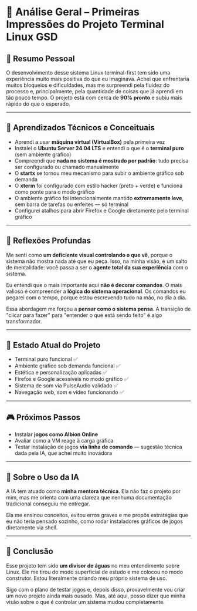 # 🧠 Análise Geral – Primeiras Impressões do Projeto Terminal Linux GSD

## 🎯 Resumo Pessoal

O desenvolvimento desse sistema Linux terminal-first tem sido uma experiência muito mais positiva do que eu imaginava. Achei que enfrentaria muitos bloqueios e dificuldades, mas me surpreendi pela fluidez do processo e, principalmente, pela quantidade de coisas que já aprendi em tão pouco tempo. O projeto está com cerca de **90% pronto** e subiu mais rápido do que o esperado.

---

## 🚀 Aprendizados Técnicos e Conceituais

* Aprendi a usar **máquina virtual (VirtualBox)** pela primeira vez
* Instalei o **Ubuntu Server 24.04 LTS** e entendi o que é o **terminal puro** (sem ambiente gráfico)
* Compreendi que **nada no sistema é mostrado por padrão**: tudo precisa ser configurado ou chamado manualmente
* O **startx** se tornou meu mecanismo para subir o ambiente gráfico sob demanda
* O **xterm** foi configurado com estilo hacker (preto + verde) e funciona como ponte para o modo gráfico
* O ambiente gráfico foi intencionalmente mantido **extremamente leve**, sem barra de tarefas ou enfeites — só terminal
* Configurei atalhos para abrir Firefox e Google diretamente pelo terminal gráfico

---

## 🧠 Reflexões Profundas

Me senti como **um deficiente visual controlando o que vê**, porque o sistema não mostra nada até que eu peça. Isso, na minha visão, é um salto de mentalidade: você passa a ser o **agente total da sua experiência** com o sistema.

Eu entendi que o mais importante aqui **não é decorar comandos**. O mais valioso é compreender a **lógica do sistema operacional**. Os comandos eu pegarei com o tempo, porque estou escrevendo tudo na mão, no dia a dia.

Essa abordagem me forçou a **pensar como o sistema pensa**. A transição de "clicar para fazer" para "entender o que está sendo feito" é algo transformador.

---

## 🧩 Estado Atual do Projeto

* Terminal puro funcional ✅
* Ambiente gráfico sob demanda funcional ✅
* Estética e personalização aplicadas ✅
* Firefox e Google acessíveis no modo gráfico ✅
* Sistema de som via PulseAudio validado ✅
* Navegação web, som e vídeo funcionando ✅

---

## 🎮 Próximos Passos

* Instalar **jogos como Albion Online**
* Avaliar como a VM reage à carga gráfica
* Testar instalação de jogos **via linha de comando** — sugestão técnica dada pela IA, que achei muito inovadora

---

## 🤖 Sobre o Uso da IA

A IA tem atuado como **minha mentora técnica**. Ela não faz o projeto por mim, mas me orienta com uma clareza que nenhuma documentação tradicional conseguiu me entregar.

Ela me ensinou conceitos, evitou erros graves e me propôs estratégias que eu não teria pensado sozinho, como rodar instaladores gráficos de jogos diretamente via shell.

---

## 🧭 Conclusão

Esse projeto tem sido **um divisor de águas** no meu entendimento sobre Linux. Ele me tirou do modo superficial de estudo e me colocou no modo construtor. Estou literalmente criando meu próprio sistema de uso.

Sigo com o plano de testar jogos e, depois disso, provavelmente vou criar um novo projeto ainda mais ousado. Mas, até aqui, posso dizer que minha visão sobre o que é controlar um sistema mudou completamente.
